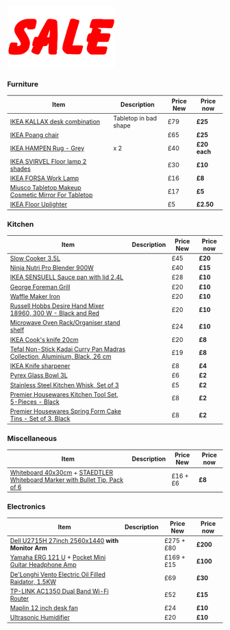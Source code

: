<img src="assets/sale.gif" width="250px"/>

### Furniture
| Item | Description | Price New | Price now |
|-|-|-|-|
[IKEA KALLAX desk combination](https://www.ikea.com/gb/en/products/desks/desk-computer-desks/kallax-desk-combination-black-brown-chrome-plated-spr-19046550/) | Tabletop in bad shape | £79 | **£25**
[IKEA Poang chair](https://www.ikea.com/gb/en/products/sofas-armchairs/armchairs/po%C3%A4ng-armchair-oak-veneer-knisa-black-spr-29240839/) | | £65 | **£25**
[IKEA HAMPEN Rug - Grey](https://www.ikea.com/gb/en/products/textiles-rugs/rugs/hampen-rug-high-pile-grey-art-50313013/) | x 2 | £40 | **£20 each**
[IKEA SVIRVEL Floor lamp 2 shades](https://www.ikea.com/gb/en/products/lighting/floor-lamps/svirvel-floor-lamp-with-2-shades-white-art-10289722/) |  | £30 | **£10**
[IKEA FORSA Work Lamp](https://www.ikea.com/gb/en/products/lighting/work-lamps/fors%C3%A5-work-lamp-black-art-80106012/) | | £16 | **£8**
[Miusco Tabletop Makeup Cosmetic Mirror For Tabletop](https://www.amazon.co.uk/gp/product/B01HGDLKUC/ref=oh_aui_detailpage_o07_s00?ie=UTF8&psc=1) |  | £17 | **£5**
[IKEA Floor Uplighter](https://www.ikea.com/gb/en/products/lighting/floor-lamps/not-floor-uplighter-black-art-50139877/) |  | £5 | **£2.50**

### Kitchen
| Item | Description | Price New | Price now |
|-|-|-|-|
[Slow Cooker 3.5L](https://www.amazon.co.uk/gp/product/B00J3R3YUE/ref=oh_aui_search_detailpage?ie=UTF8&psc=1) | | £45 | **£20**
[Ninja Nutri Pro Blender 900W](https://www.amazon.co.uk/gp/product/B01B9ZB1LG/ref=oh_aui_search_detailpage?ie=UTF8&psc=1) | | £40 | **£15**
[IKEA SENSUELL Sauce pan with lid 2.4L](https://www.ikea.com/gb/en/products/cookware/pots-pans/sensuell-saucepan-with-lid-stainless-steel-grey-art-70324548/) | |£28 | **£10**
[George Foreman Grill](https://www.amazon.co.uk/gp/product/B0055429GO/ref=oh_aui_search_detailpage?ie=UTF8&psc=1) | |£20| **£10**
[Waffle Maker Iron](https://www.amazon.co.uk/gp/product/B075V5GBJN/ref=oh_aui_search_detailpage?ie=UTF8&psc=1) | | £20| **£10**
[Russell Hobbs Desire Hand Mixer 18960, 300 W - Black and Red](https://primenow.amazon.co.uk/dp/B0085KC1OU?qid=1531162346&m=A3LITGF83QI6KN&sr=1-1&ref_=pn_sr_sg_0_img_A3LITGF83QI6KN) | |£20 | **£10**
[Microwave Oven Rack/Organiser stand shelf](https://www.amazon.co.uk/gp/product/B06XGBSZSW/ref=oh_aui_search_detailpage?ie=UTF8&psc=1) | | £24| **£10**
[IKEA Cook's knife 20cm](https://www.ikea.com/gb/en/products/cookware/knives-chopping-boards/ikea-365-cooks-knife-stainless-steel-art-10283522/) | | £20 | **£8**
[Tefal Non-Stick Kadai Curry Pan Madras Collection, Aluminium, Black, 26 cm](https://primenow.amazon.co.uk/dp/B008KW4P2O?m=A3LITGF83QI6KN&psc=1) | | £19 | **£8**
[IKEA Knife sharpener](https://www.ikea.com/gb/en/products/cookware/knives-chopping-boards/sk%C3%A4rande-knife-sharpener-black-art-50289169/) | | £8| **£4**
[Pyrex Glass Bowl 3L](https://www.amazon.co.uk/gp/product/B000KG8GVE/ref=oh_aui_search_detailpage?ie=UTF8&psc=1) | | £6| **£2**
[Stainless Steel Kitchen Whisk, Set of 3](https://www.amazon.co.uk/gp/product/B01HEBXOQY/ref=oh_aui_search_detailpage?ie=UTF8&psc=1) | | £5 | **£2**
[Premier Housewares Kitchen Tool Set, 5-Pieces - Black](https://primenow.amazon.co.uk/dp/B00FXM912I?m=A3LITGF83QI6KN&psc=1) | | £8| **£2**
[Premier Housewares Spring Form Cake Tins - Set of 3, Black](https://primenow.amazon.co.uk/dp/B002ISDTW8?m=A3LITGF83QI6KN&psc=1) | | £8| **£2**

### Miscellaneous
| Item | Description | Price New | Price now |
|-|-|-|-|
[Whiteboard 40x30cm](https://www.amazon.co.uk/gp/product/B002W5VOIS/ref=oh_aui_detailpage_o04_s00?ie=UTF8&psc=1) + [STAEDTLER Whiteboard Marker with Bullet Tip, Pack of 6](https://www.amazon.co.uk/gp/product/B000J69O8E/ref=oh_aui_detailpage_o04_s00?ie=UTF8&psc=1)| | £16 + £6 |**£8**

### Electronics
| Item | Description | Price New | Price now |
|-|-|-|-| 
[Dell U2715H 27inch 2560x1440](https://www.amazon.co.uk/Dell-U2715H-inch-Monitor-Black/dp/B00PRCRWRU) **with Monitor Arm** | | £275 + £80 |  **£200**
[Yamaha ERG 121 U](https://www.amazon.co.uk/gp/product/B001MW65FE/ref=oh_aui_detailpage_o03_s01?ie=UTF8&psc=1)  + [Pocket Mini Guitar Headphone Amp](https://www.amazon.co.uk/gp/product/B01FJ5IW46/ref=oh_aui_detailpage_o03_s00?ie=UTF8&psc=1) | |£169 + £15| **£100**
[De'Longhi Vento Electric Oil Filled Raidator, 1.5KW](https://www.amazon.co.uk/gp/product/B001FSJXZ4/ref=oh_aui_search_detailpage?ie=UTF8&psc=1)| | £69 | **£30**
[TP-LINK AC1350 Dual Band Wi-Fi Router](https://www.amazon.co.uk/Wireless-Parental-UK-Archer-C59/dp/B01I3HFUJW/ref=pd_sim_147_2?_encoding=UTF8&pd_rd_i=B01I3HFUJW&pd_rd_r=f48ca6cd-83a9-11e8-ad2a-8df02f99e812&pd_rd_w=CdrLc&pd_rd_wg=BTJgV&pf_rd_i=desktop-dp-sims&pf_rd_m=A3P5ROKL5A1OLE&pf_rd_p=3274180622111699416&pf_rd_r=9SXT9T3E9RX0RYW0WARV&pf_rd_s=desktop-dp-sims&pf_rd_t=40701&psc=1&refRID=9SXT9T3E9RX0RYW0WARV) | | £52 | **£15**
[Maplin 12 inch desk fan](https://en.shpock.com/i/WV_udWUijRVJdVzA/) | | £24| **£10**
[Ultrasonic Humidifier](https://www.amazon.co.uk/gp/product/B01N33PX9X/ref=oh_aui_detailpage_o02_s00?ie=UTF8&psc=1) | |£20| **£10**

